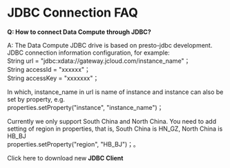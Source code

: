 # JDBC Connection FAQ

**Q: How to connect Data Compute through JDBC?**

A: The Data Compute JDBC drive is based on presto-jdbc development.
JDBC connection information configuration, for example:</br>
String url = "jdbc:xdata://gateway.jcloud.com/instance_name"；</br>
String accessId = "xxxxxx"；</br>
String accessKey = "xxxxxxx"；</br>

In which, instance_name in url is name of instance and instance can also be set by property, e.g.</br>
properties.setProperty("instance", "instance_name")；</br>

Currently we only support South China and North China. You need to add setting of region in properties, that is, South China is HN_GZ, North China is HB_BJ</br>
properties.setProperty("region", "HB_BJ")；。</br>

Click here to download new **JDBC Client**</br>
